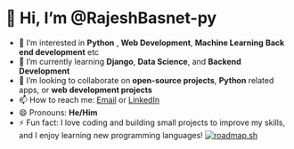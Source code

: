 # 👋 Hi, I’m @RajeshBasnet-py

- 👀 I’m interested in **Python** , **Web Development**, **Machine Learning** **Back end development** etc
- 🌱 I’m currently learning **Django**, **Data Science**, and **Backend Development**
- 💞️ I’m looking to collaborate on **open-source projects**, **Python** related apps, or **web development projects**
- 📫 How to reach me: [Email](mailto:basnetrajesh245@gmail.com) or [LinkedIn](https://www.linkedin.com/in/rajesh-basnet-360188340/)
- 😄 Pronouns: **He/Him**
- ⚡ Fun fact: I love coding and building small projects to improve my skills, and I enjoy learning new programming languages!
<a href="https://roadmap.sh"><img src="https://roadmap.sh/card/wide/6773a3e570129741a84d629d?variant=dark&roadmaps=python%2Cbackend" alt="roadmap.sh"/></a>

<!---
RajeshBasnet-py/RajeshBasnet-py is a ✨ special ✨ repository because its `README.md` (this file) appears on your GitHub profile.
You can click the Preview link to take a look at your changes.
--->
